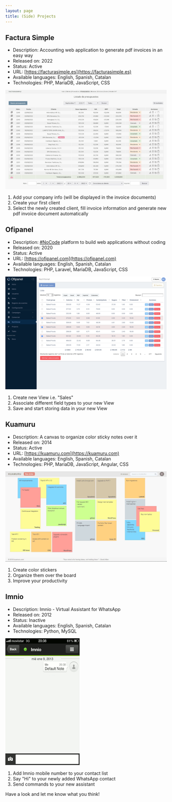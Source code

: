 ```yaml
---
layout: page
title: (Side) Projects
---
```


## Factura Simple

- Description: Accounting web application to generate pdf invoices in an easy way
- Released on: 2022
- Status: Active
- URL: [https://facturasimple.es](https://facturasimple.es)
- Available languages: English, Spanish, Catalan
- Technologies: PHP, MariaDB, JavaScript, CSS

![placeholder](/assets/images/facturasimple.png "facturasimple")
  1. Add your company info (will be displayed in the invoice documents)
  2. Create your first client
  3. Select the newly created client, fill invoice information and generate new pdf invoice document automatically

## Ofipanel

- Description: [#NoCode](https://en.wikipedia.org/wiki/No-code_development_platform) platform to build web applications without coding
- Released on: 2020
- Status: Active
- URL: [https://ofipanel.com](https://ofipanel.com)
- Available languages: English, Spanish, Catalan
- Technologies: PHP, Laravel, MariaDB, JavaScript, CSS

![placeholder](/assets/images/ofipanel.png "ofipanel")
  1. Create new View i.e. "Sales"
  2. Associate different field types to your new View
  3. Save and start storing data in your new View

## Kuamuru

- Description: A canvas to organize color sticky notes over it
- Released on: 2014
- Status: Active
- URL: [https://kuamuru.com](https://kuamuru.com)
- Available languages: English, Spanish, Catalan
- Technologies: PHP, MariaDB, JavaScript, Angular, CSS

![placeholder](/assets/images/kuamuru.jpg "kuamuru")
  1. Create color stickers
  2. Organize them over the board
  3. Improve your productivity

## Imnio

- Description: Imnio - Virtual Assistant for WhatsApp
- Released on: 2012
- Status: Inactive
- Available languages: English, Spanish, Catalan
- Technologies: Python, MySQL

![placeholder](/assets/images/imnio.gif "imnio")
  1. Add Imnio mobile number to your contact list
  2. Say "Hi" to your newly added WhatsApp contact
  3. Send commands to your new assistant

Have a look and let me know what you think!
